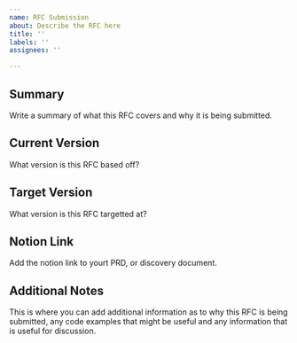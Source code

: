 ```yaml
---
name: RFC Submission
about: Describe the RFC here
title: ''
labels: ''
assignees: ''

---
```


## Summary

Write a summary of what this RFC covers and why it is being submitted.

## Current Version

What version is this RFC based off?

## Target Version

What version is this RFC targetted at?

## Notion Link

Add the notion link to yourt PRD, or discovery document.

## Additional Notes

This is where you can add additional information as to why this RFC is being submitted, any code examples that might be useful and any information that is useful for discussion.
